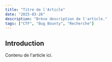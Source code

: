 ```yaml
---
title: "Titre de l'Article"
date: "2025-03-26"
description: "Brève description de l'article."
tags: ["CTF", "Bug Bounty", "Recherche"]
---
```


## Introduction

Contenu de l'article ici.
